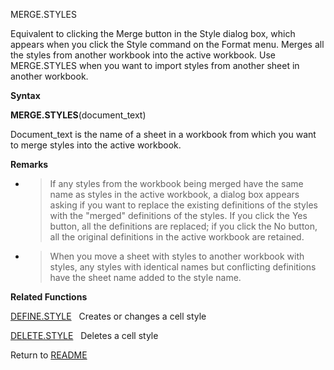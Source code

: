 MERGE.STYLES

Equivalent to clicking the Merge button in the Style dialog box, which
appears when you click the Style command on the Format menu. Merges all
the styles from another workbook into the active workbook. Use
MERGE.STYLES when you want to import styles from another sheet in
another workbook.

**Syntax**

**MERGE.STYLES**(document\_text)

Document\_text is the name of a sheet in a workbook from which you want
to merge styles into the active workbook.

**Remarks**

  - > If any styles from the workbook being merged have the same name as
    > styles in the active workbook, a dialog box appears asking if you
    > want to replace the existing definitions of the styles with the
    > "merged" definitions of the styles. If you click the Yes button,
    > all the definitions are replaced; if you click the No button, all
    > the original definitions in the active workbook are retained.

  - > When you move a sheet with styles to another workbook with styles,
    > any styles with identical names but conflicting definitions have
    > the sheet name added to the style name.


**Related Functions**

[DEFINE.STYLE](DEFINE.STYLE.md)&nbsp;&nbsp;&nbsp;Creates or changes a cell style

[DELETE.STYLE](DELETE.STYLE.md)&nbsp;&nbsp;&nbsp;Deletes a cell style



Return to [README](README.md)

